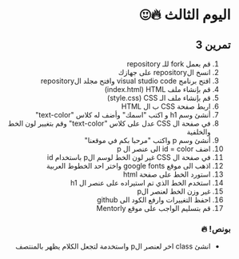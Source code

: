 <div dir=rtl>
  
 # اليوم الثالث 🔥😍 
## تمرين 3

1) قم بعمل fork للـ repository
2) انسخ الrepository على جهازك
3) افتح برنامج visual studio code وافتح مجلد الrepository
4) قم بإنشاء ملف index.html) HTML)
5) قم بإنشاء ملف الـ style.css) CSS)     
6) اربط صفحة CSS ب ال HTML
7) أنشئ وسم h1 و اكتب "اسمك" وأضف له كلاس "text-color"
8) في صفحة ال CSS عدل على كلاس "text-color" وقم بتغيير لون الخط والخلفية
9) أنشئ وسم p واكتب "مرحبا بكم في موقعنا"
10) اضف id = color الى عنصر ال p
11) في صفحة ال CSS غير لون الخط لوسم الp باستخدام id 
12) اذهب الى موقع google fonts واختر احد الخطوط العربية
13) استورد الخط على صفحة html
14) استخدم الخط الذي تم استيراده على عنصر ال h1
15) غير وزن الخط لعنصر الp
16) احفظ التغييرات وارفع الكود الى github
17) قم بتسليم الواجب على موقع Mentorly

  
### بونص! 🔥
* انشئ class اخر لعنصر الp واستخدمة لتجعل الكلام يظهر بالمنتصف
  
</div>
